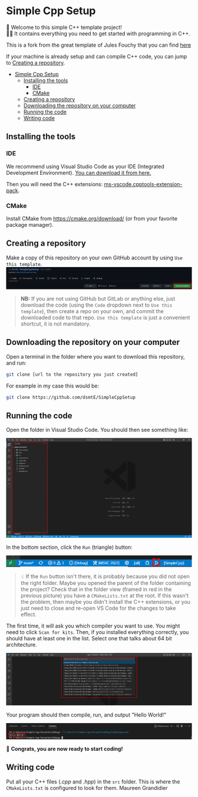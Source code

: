 # Simple Cpp Setup

🎉 Welcome to this simple C++ template project!<br/>
👩‍💻 It contains everything you need to get started with programming in C++.

This is a fork from the great template of Jules Fouchy that you can find [here](https://github.com/JulesFouchy/Simple-Cpp-Setup)

If your machine is already setup and can compile C++ code, you can jump to [Creating a repository](#creating-a-repository).

- [Simple Cpp Setup](#simple-cpp-setup)
  - [Installing the tools](#installing-the-tools)
    - [IDE](#ide)
    - [CMake](#cmake)
  - [Creating a repository](#creating-a-repository)
  - [Downloading the repository on your computer](#downloading-the-repository-on-your-computer)
  - [Running the code](#running-the-code)
  - [Writing code](#writing-code)

## Installing the tools

### IDE

We recommend using Visual Studio Code as your IDE (Integrated Development Environment). [You can download it from here.](https://code.visualstudio.com/)

Then you will need the C++ extensions: [ms-vscode.cpptools-extension-pack](https://marketplace.visualstudio.com/items?itemName=ms-vscode.cpptools-extension-pack).

### CMake

Install CMake from https://cmake.org/download/ (or from your favorite package manager).

## Creating a repository

Make a copy of this repository on your own GitHub account by using `Use this template`.
![](./docs/use-this-template.png)

> **NB:** If you are not using GitHub but GitLab or anything else, just download the code (using the `Code` dropdown next to `Use this template`), then create a repo on your own, and commit the downloaded code to that repo. `Use this template` is just a convenient shortcut, it is not mandatory.

## Downloading the repository on your computer

Open a terminal in the folder where you want to download this repository, and run:
```bash
git clone [url to the repository you just created]
```

For example in my case this would be:
```bash
git clone https://github.com/dsmtE/SimpleCppSetup
```

## Running the code

Open the folder in Visual Studio Code. You should then see something like:

![](./docs/open-project.png)

In the bottom section, click the `Run` (triangle) button:

![](./docs/run.png)

> 💡 If the `Run` button isn't there, it is probably because you did not open the right folder. Maybe you opened the parent of the folder containing the project? Check that in the folder view (framed in red in the previous picture) you have a `CMakeLists.txt` at the root.
If this wasn't the problem, then maybe you didn't install the C++ extensions, or you just need to close and re-open VS Code for the changes to take effect.

The first time, it will ask you which compiler you want to use. You might need to click `Scan for kits`. Then, if you installed everything correctly, you should have at least one in the list. Select one that talks about 64 bit architecture.

![](./docs/select-a-kit.png)

Your program should then compile, run, and output "Hello World!"

![](./docs/hello-world.png)

🎉 **Congrats, you are now ready to start coding!**

## Writing code

Put all your C++ files (*.cpp* and *.hpp*) in the `src` folder.
This is where the `CMakeLists.txt` is configured to look for them.
Maureen Grandidier
